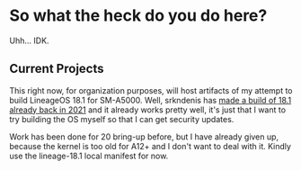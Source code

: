 # So what the heck do you do here?

Uhh... IDK.

## Current Projects

This right now, for organization purposes, will host artifacts of my attempt to build LineageOS 18.1 for SM-A5000.
Well, srkndenis has [made a build of 18.1 already back in 2021](https://mega.nz/folder/7s0CnQpL#OpPDOEsGA5APizajXRZ32A/folder/bp0kxYCQ)
and it already works pretty well, it's just that I want to try building the OS myself so that I can get security updates.

Work has been done for 20 bring-up before, but I have already given up, because the kernel is too old for A12+ and I don't want to deal with it.
Kindly use the lineage-18.1 local manifest for now.
